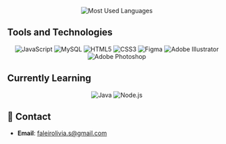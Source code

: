 <div align="center">
  
![Most Used Languages](https://github-readme-stats.vercel.app/api/top-langs/?username=moisiFraise&layout=compact&theme=dark&hide_border=true&bg_color=0d1117&title_color=00FF00&text_color=FFFFFF)


</div>  

## Tools and Technologies   

<div align="center">  
  <img src="https://img.shields.io/badge/JavaScript-99FF99?style=for-the-badge&logo=javascript&logoColor=black" alt="JavaScript"/>  
  <img src="https://img.shields.io/badge/MySQL-66CC66?style=for-the-badge&logo=mysql&logoColor=white" alt="MySQL"/>  
  <img src="https://img.shields.io/badge/HTML5-33AA33?style=for-the-badge&logo=html5&logoColor=white" alt="HTML5"/>  
  <img src="https://img.shields.io/badge/CSS3-228B22?style=for-the-badge&logo=css3&logoColor=white" alt="CSS3"/>  
  <img src="https://img.shields.io/badge/Figma-006600?style=for-the-badge&logo=figma&logoColor=white" alt="Figma"/>  
  <img src="https://img.shields.io/badge/Adobe%20Illustrator-004400?style=for-the-badge&logo=adobeillustrator&logoColor=white" alt="Adobe Illustrator"/>  
  <img src="https://img.shields.io/badge/Adobe%20Photoshop-002200?style=for-the-badge&logo=adobephotoshop&logoColor=white" alt="Adobe Photoshop"/>  
</div>

## Currently Learning
<div align="center">  
  <img src="https://img.shields.io/badge/Java-33AA33?style=for-the-badge&logo=java&logoColor=white" alt="Java"/>  
  <img src="https://img.shields.io/badge/Node.js-228B22?style=for-the-badge&logo=nodedotjs&logoColor=white" alt="Node.js"/>  
</div>

## 🍃 Contact 
- **Email**: faleirolivia.s@gmail.com


